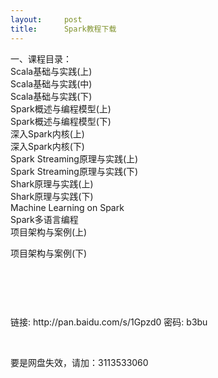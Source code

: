 ```yaml
---
layout:     post
title:      Spark教程下载
---
```

<div id="article_content" class="article_content clearfix csdn-tracking-statistics" data-pid="blog" data-mod="popu_307" data-dsm="post">
								            <link rel="stylesheet" href="https://csdnimg.cn/release/phoenix/template/css/ck_htmledit_views-f76675cdea.css">
						<div class="htmledit_views" id="content_views">
                
一、课程目录：<br>
Scala基础与实践(上)<br>
Scala基础与实践(中)<br>
Scala基础与实践(下)<br>
Spark概述与编程模型(上)<br>
Spark概述与编程模型(下)<br>
深入Spark内核(上)<br>
深入Spark内核(下)<br>
Spark Streaming原理与实践(上)<br>
Spark Streaming原理与实践(下)<br>
Shark原理与实践(上)<br>
Shark原理与实践(下)<br>
Machine Learning on Spark<br>
Spark多语言编程<br>
项目架构与案例(上)<br><p>项目架构与案例(下)</p>
<p><br></p>
<p><img src="https://img-blog.csdn.net/20141109153433390?watermark/2/text/aHR0cDovL2Jsb2cuY3Nkbi5uZXQvc3BhcmsxOTk5/font/5a6L5L2T/fontsize/400/fill/I0JBQkFCMA==/dissolve/70/gravity/Center" alt=""><br></p>
<p><br></p>
<p>链接: http://pan.baidu.com/s/1Gpzd0 密码: b3bu<br></p>
<p><br></p>
<p>要是网盘失效，请加：3113533060<br></p>
<p><br></p>
            </div>
                </div>